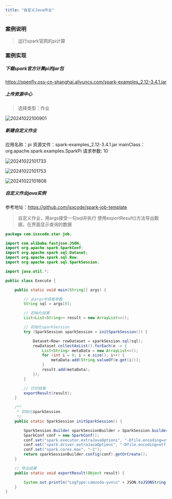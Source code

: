 ```yaml
---
title: "自定义Java作业"
---
```


### 案例说明

> 运行spark官网的pi计算

### 案例实现

##### 下载spark官方计算pi的jar包

https://openfly.oss-cn-shanghai.aliyuncs.com/spark-examples_2.12-3.4.1.jar

##### 上传资源中心

> 选择类型：作业

![20241022100901](https://img.isxcode.com/picgo/20241022100901.png)

##### 新建自定义作业

应用名称：pi 
资源文件：spark-examples_2.12-3.4.1.jar 
mainClass： org.apache.spark.examples.SparkPi 
请求参数: 10

![20241022101733](https://img.isxcode.com/picgo/20241022101733.png)

![20241022101753](https://img.isxcode.com/picgo/20241022101753.png)

![20241022101808](https://img.isxcode.com/picgo/20241022101808.png)

##### 自定义作业java实例

参考地址：https://github.com/isxcode/spark-job-template

> 自定义作业，用args接受一句sql并执行 
> 使用exportResult()方法导出数据，在界面显示查询的数据

```java
package com.isxcode.star.job;

import com.alibaba.fastjson.JSON;
import org.apache.spark.SparkConf;
import org.apache.spark.sql.Dataset;
import org.apache.spark.sql.Row;
import org.apache.spark.sql.SparkSession;

import java.util.*;

public class Execute {

    public static void main(String[] args) {

        // 从args中获取参数
        String sql = args[0];

        // 初始化结果
        List<List<String>> result = new ArrayList<>();

        // 初始化sparkSession
        try (SparkSession sparkSession = initSparkSession()) {

            Dataset<Row> rowDataset = sparkSession.sql(sql);
            rowDataset.collectAsList().forEach(e -> {
                List<String> metaData = new ArrayList<>();
                for (int i = 0; i < e.size(); i++) {
                    metaData.add(String.valueOf(e.get(i)));
                }
                result.add(metaData);
            });
        }

        // 打印结果
        exportResult(result);
    }

    /**
     * 初始化sparkSession.
     */
    public static SparkSession initSparkSession() {

        SparkSession.Builder sparkSessionBuilder = SparkSession.builder();
        SparkConf conf = new SparkConf();
        conf.set("spark.executor.extraJavaOptions", "-Dfile.encoding=utf-8");
        conf.set("spark.driver.extraJavaOptions", "-Dfile.encoding=utf-8");
        conf.set("spark.cores.max", "-1");
        return sparkSessionBuilder.config(conf).getOrCreate();
    }

    // 导出结果
    public static void exportResult(Object result) {

        System.out.println("LogType:camunda-yun\n" + JSON.toJSONString(result) + "\nEnd of LogType:camunda-yun");
    }
}
```